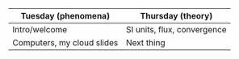 | Tuesday (phenomena)  | Thursday (theory) |
| ------------- | ------------- |
| Intro/welcome | SI units, flux, convergence  |
| Computers, my cloud slides  | Next thing  |
